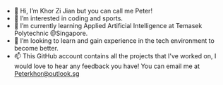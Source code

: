- 👋 Hi, I’m Khor Zi Jian but you can call me Peter!
- 👀 I’m interested in coding and sports.
- 🌱 I’m currently learning Applied Artificial Intelligence at Temasek Polytechnic @Singapore. 
- 💞️ I’m looking to learn and gain experience in the tech environment to become better. 
- 📫 This GitHub account contains all the projects that I've worked on, I would love to hear any feedback you have! You can email me at Peterkhor@outlook.sg

<!---
Dheboss00/Dheboss00 is a ✨ special ✨ repository because its `README.md` (this file) appears on your GitHub profile.
You can click the Preview link to take a look at your changes.
--->
